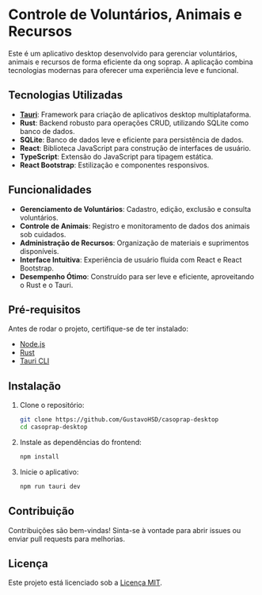 # Controle de Voluntários, Animais e Recursos

Este é um aplicativo desktop desenvolvido para gerenciar voluntários, animais e recursos de forma eficiente da ong soprap. A aplicação combina tecnologias modernas para oferecer uma experiência leve e funcional.

## Tecnologias Utilizadas

- **[Tauri](https://tauri.app/)**: Framework para criação de aplicativos desktop multiplataforma.
- **Rust**: Backend robusto para operações CRUD, utilizando SQLite como banco de dados.
- **SQLite**: Banco de dados leve e eficiente para persistência de dados.
- **React**: Biblioteca JavaScript para construção de interfaces de usuário.
- **TypeScript**: Extensão do JavaScript para tipagem estática.
- **React Bootstrap**: Estilização e componentes responsivos.

## Funcionalidades

- **Gerenciamento de Voluntários**: Cadastro, edição, exclusão e consulta voluntários.
- **Controle de Animais**: Registro e monitoramento de dados dos animais sob cuidados.
- **Administração de Recursos**: Organização de materiais e suprimentos disponíveis.
- **Interface Intuitiva**: Experiência de usuário fluida com React e React Bootstrap.
- **Desempenho Ótimo**: Construído para ser leve e eficiente, aproveitando o Rust e o Tauri.

## Pré-requisitos

Antes de rodar o projeto, certifique-se de ter instalado:

- [Node.js](https://nodejs.org/)
- [Rust](https://www.rust-lang.org/tools/install)
- [Tauri CLI](https://tauri.app/v1/guides/getting-started/prerequisites/)

## Instalação

1. Clone o repositório:
   ```bash
   git clone https://github.com/GustavoHSD/casoprap-desktop
   cd casoprap-desktop
   ```

2. Instale as dependências do frontend:
   ```bash
   npm install
   ```

3. Inicie o aplicativo:
   ```bash
   npm run tauri dev
   ```

## Contribuição

Contribuições são bem-vindas! Sinta-se à vontade para abrir issues ou enviar pull requests para melhorias.

## Licença

Este projeto está licenciado sob a [Licença MIT](LICENSE).
